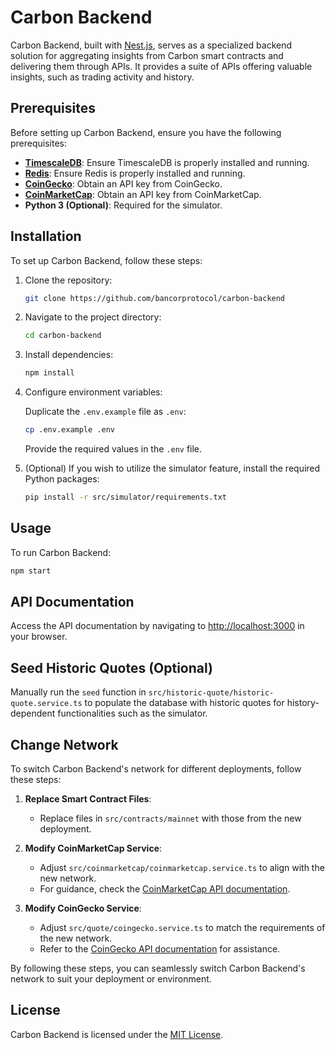 # Carbon Backend

Carbon Backend, built with [Nest.js](https://nestjs.com), serves as a specialized backend solution for aggregating insights from Carbon smart contracts and delivering them through APIs. It provides a suite of APIs offering valuable insights, such as trading activity and history.

## Prerequisites

Before setting up Carbon Backend, ensure you have the following prerequisites:

-   **[TimescaleDB](https://docs.timescale.com/self-hosted/latest/install)**: Ensure TimescaleDB is properly installed and running.
-   **[Redis](https://redis.io/docs/install/install-stack)**: Ensure Redis is properly installed and running.
-   **[CoinGecko](https://www.coingecko.com/en/api)**: Obtain an API key from CoinGecko.
-   **[CoinMarketCap](https://www.coingecko.com/en/api)**: Obtain an API key from CoinMarketCap.
-   **Python 3 (Optional)**: Required for the simulator.

## Installation

To set up Carbon Backend, follow these steps:

1. Clone the repository:

    ```bash
    git clone https://github.com/bancorprotocol/carbon-backend
    ```

2. Navigate to the project directory:

    ```bash
    cd carbon-backend
    ```

3. Install dependencies:

    ```bash
    npm install
    ```

4. Configure environment variables:

    Duplicate the `.env.example` file as `.env`:

    ```bash
    cp .env.example .env
    ```

    Provide the required values in the `.env` file.

5. (Optional) If you wish to utilize the simulator feature, install the required Python packages:

    ```bash
    pip install -r src/simulator/requirements.txt
    ```

## Usage

To run Carbon Backend:

```bash
npm start
```

## API Documentation

Access the API documentation by navigating to [http://localhost:3000](http://localhost:3000) in your browser.

## Seed Historic Quotes (Optional)

Manually run the `seed` function in `src/historic-quote/historic-quote.service.ts` to populate the database with historic quotes for history-dependent functionalities such as the simulator.

## Change Network

To switch Carbon Backend's network for different deployments, follow these steps:

1. **Replace Smart Contract Files**:

    - Replace files in `src/contracts/mainnet` with those from the new deployment.

2. **Modify CoinMarketCap Service**:

    - Adjust `src/coinmarketcap/coinmarketcap.service.ts` to align with the new network.
    - For guidance, check the [CoinMarketCap API documentation](https://coinmarketcap.com/api/documentation/v1/).

3. **Modify CoinGecko Service**:
    - Adjust `src/quote/coingecko.service.ts` to match the requirements of the new network.
    - Refer to the [CoinGecko API documentation](https://docs.coingecko.com/) for assistance.

By following these steps, you can seamlessly switch Carbon Backend's network to suit your deployment or environment.

## License

Carbon Backend is licensed under the [MIT License](LICENSE).
